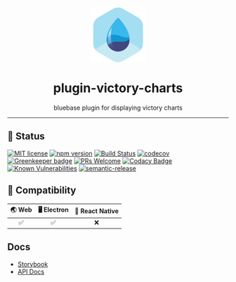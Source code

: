<div align="center">
	<img width=125 height=125 src="assets/common/logo.png">
  <h1>
		plugin-victory-charts
	</h1>
  <p>bluebase plugin for displaying victory charts</p>
</div>

<hr />

## 🎊 Status

[![MIT license](https://img.shields.io/badge/license-MIT-brightgreen.svg)](http://opensource.org/licenses/MIT)
[![npm version](https://img.shields.io/npm/v/@bluebase/plugin-victory-charts.svg?style=flat)](https://npmjs.org/package/@bluebase/plugin-victory-charts "View this project on npm")
[![Build Status](https://travis-ci.com/BlueBaseJS/plugin-victory-charts.svg?branch=master)](https://travis-ci.com/BlueBaseJS/plugin-victory-charts)
[![codecov](https://codecov.io/gh/BlueBaseJS/plugin-victory-charts/branch/master/graph/badge.svg)](https://codecov.io/gh/BlueBaseJS/plugin-victory-charts)
[![Greenkeeper badge](https://badges.greenkeeper.io/BlueBaseJS/plugin-victory-charts.svg)](https://greenkeeper.io/) [![PRs Welcome](https://img.shields.io/badge/PRs-welcome-brightgreen.svg)](https://github.com/BlueBaseJS/plugin-victory-charts/blob/master/CONTRIBUTING.md)
[![Codacy Badge](https://api.codacy.com/project/badge/Grade/3c79162871414b6aa7c15d1a423adeca)](https://www.codacy.com/app/BlueBaseJS/plugin-victory-charts?utm_source=github.com&amp;utm_medium=referral&amp;utm_content=BlueBaseJS/plugin-victory-charts&amp;utm_campaign=Badge_Grade)
[![Known Vulnerabilities](https://snyk.io/test/github/BlueBaseJS/plugin-victory-charts/badge.svg)](https://snyk.io/test/github/BlueBaseJS/plugin-victory-charts)
[![semantic-release](https://img.shields.io/badge/%20%20%F0%9F%93%A6%F0%9F%9A%80-semantic--release-e10079.svg)](https://github.com/semantic-release/semantic-release)

## 🤝 Compatibility

| 🌏 Web | 🖥 Electron | 📱 React Native |
| :---: | :--------: | :------------: |
|✅|✅|❌|

## Docs

- [Storybook](https://BlueBaseJS.github.io/plugin-victory-charts/storybook/)
- [API Docs](https://BlueBaseJS.github.io/plugin-victory-charts/)